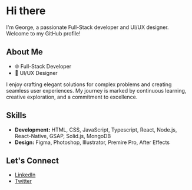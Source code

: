 # Hi there

I'm George, a passionate Full-Stack developer and UI/UX designer. Welcome to my GitHub profile!

## About Me

- 🌐 Full-Stack Developer
- 🎨 UI/UX Designer

I enjoy crafting elegant solutions for complex problems and creating seamless user experiences. My journey is marked by continuous learning, creative exploration, and a commitment to excellence.

## Skills

- **Development:** HTML, CSS, JavaScript, Typescript, React, Node.js, React-Native, GSAP, Solid.js, MongoDB
- **Design:** Figma, Photoshop, Illustrator, Premire Pro, After Effects

## Let's Connect

- [LinkedIn](https://www.linkedin.com/in/george-volski/)
- [Twitter](https://twitter.com/George656V)
